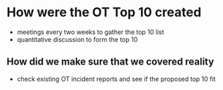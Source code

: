 # How were the OT Top 10 created

- meetings every two weeks to gather the top 10 list
- quantitative discussion to form the top 10

## How did we make sure that we covered reality

- check existing OT incident reports and see if the proposed top 10 fit